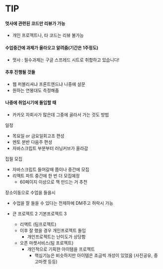 # TIP

#### 멋사에 관련된 코드만 리뷰가 가능

* 개인 프로젝트나, 타 코드는 리뷰 불가능



#### 수업중간에 과제가 올라오고 알려줌(기간은 1주정도)

* 멋사 : 필수과제는 구글 스프레드 시트로 취합하고 있습니다!



#### 추후 진행될  것들

* 웹 퍼블리셔냐 프론트엔드냐 나중에 설문
* 원하는 연봉대도 측정해줌



#### 나중에 취업시기에 돌입할 때

* 카카오 자회사가 많은데 그중에 골라서 가는 것도 방법



일정

* 목요일 or 금요일회고조 편성
* 멘토 분반 다음주 편성
* 자바스크립트 부분부터 러닝커브가 올라감



집필 모집

* 자바스크립트 들어갈때 쯤이나 중간에 모집
* 리액트 파트 중간에 한 번 더 모집예정
  * 60페이지 이상으로 책 만드는 거 추천



장소이동으로 수업을 들을시

* 수업을 잘 들을 수 있다는 전제하에 DM주고 허락시 가능



* 큰 프로젝트 2 기본프로젝트 3
  * 리액트 (팀프로젝트)
  * 이후 잘 했을 경우 개인프로젝트 돌입
    * 개인프로젝트는 난이도가 상당함
  * 오픈 마켓서비스(팀 프로젝트)
    * 개인적으로 기획한 아이템을 프로젝트
      * 핵심기능은 비슷하지만 아이템은 조금씩 개성이 있었음 (사진공유, 중고마켓 등등)
